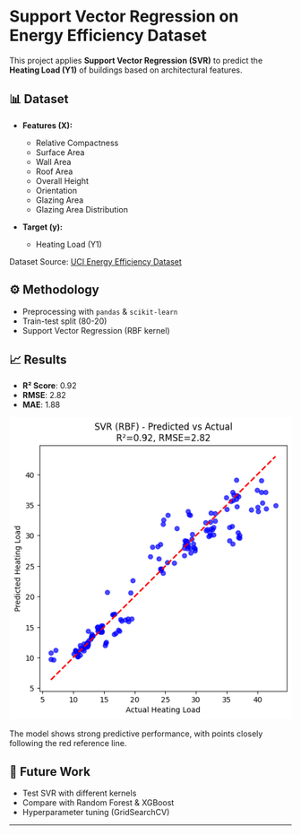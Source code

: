 # Support Vector Regression on Energy Efficiency Dataset

This project applies **Support Vector Regression (SVR)** to predict the **Heating Load (Y1)** of buildings based on architectural features.

## 📊 Dataset
- **Features (X):**
  - Relative Compactness  
  - Surface Area  
  - Wall Area  
  - Roof Area  
  - Overall Height  
  - Orientation  
  - Glazing Area  
  - Glazing Area Distribution  

- **Target (y):**
  - Heating Load (Y1)

Dataset Source: [UCI Energy Efficiency Dataset](https://archive.ics.uci.edu/ml/datasets/energy+efficiency)

## ⚙️ Methodology
- Preprocessing with `pandas` & `scikit-learn`
- Train-test split (80-20)
- Support Vector Regression (RBF kernel)

## 📈 Results
- **R² Score**: 0.92  
- **RMSE**: 2.82  
- **MAE**: 1.88  

![SVR Predicted vs Actual](images/plot.png)

The model shows strong predictive performance, with points closely following the red reference line.

## 🔮 Future Work
- Test SVR with different kernels  
- Compare with Random Forest & XGBoost  
- Hyperparameter tuning (GridSearchCV)  

---
